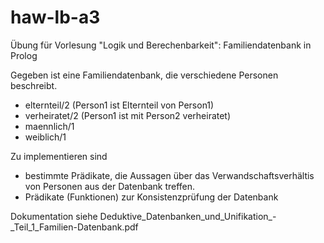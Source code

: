 # haw-lb-a3
Übung für Vorlesung "Logik und Berechenbarkeit": Familiendatenbank in Prolog

Gegeben ist eine Familiendatenbank, die verschiedene Personen beschreibt.
- elternteil/2 (Person1 ist Elternteil von Person1)
- verheiratet/2 (Person1 ist mit Person2 verheiratet)
- maennlich/1
- weiblich/1

Zu implementieren sind
- bestimmte Prädikate, die Aussagen über das Verwandschaftsverhältis von Personen aus der Datenbank treffen.
- Prädikate (Funktionen) zur Konsistenzprüfung der Datenbank

Dokumentation siehe Deduktive_Datenbanken_und_Unifikation_-_Teil_1_Familien-Datenbank.pdf
